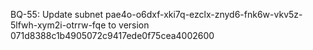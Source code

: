 BQ-55: Update subnet pae4o-o6dxf-xki7q-ezclx-znyd6-fnk6w-vkv5z-5lfwh-xym2i-otrrw-fqe to version 071d8388c1b4905072c9417ede0f75cea4002600
